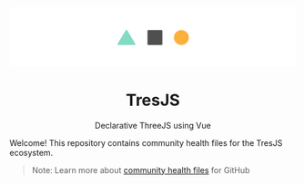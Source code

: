 ![.github/banner.png](/.github/tres-banner.png)

<h1 align="center">
TresJS
</h1>
<p align="center">
Declarative ThreeJS using Vue
<p>

Welcome! This repository contains community health files for the TresJS ecosystem.

> Note: Learn more about [community health files](https://docs.github.com/en/communities/setting-up-your-project-for-healthy-contributions/creating-a-default-community-health-file) for GitHub


